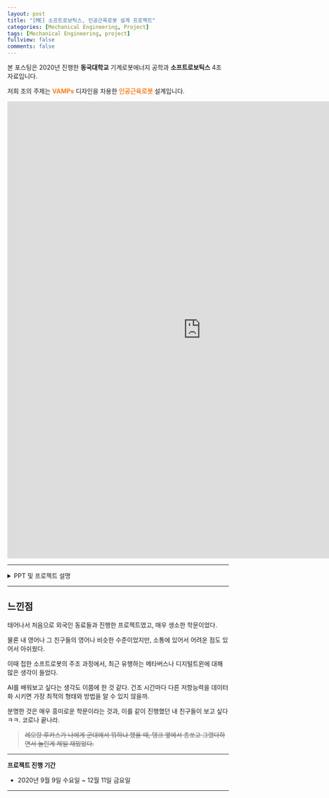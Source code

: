 ```yaml
---
layout: post
title: "[ME] 소프트로보틱스, 인공근육로봇 설계 프로젝트"
categories: [Mechanical Engineering, Project]
tags: [Mechanical Engineering, project]
fullview: false
comments: false
---
```


본 포스팅은 2020년 진행한 **동국대학교** 기계로봇에너지 공학과 **소프트로보틱스** 4조 자료입니다.

저희 조의 주제는 **<span style="color:#F58224">VAMPs</span>** 디자인을 차용한 **<span style="color:#F58224">인공근육로봇</span>** 설계입니다.

<iframe src="https://onedrive.live.com/embed?cid=ADFD1CC231D5D8DA&resid=ADFD1CC231D5D8DA%218233&authkey=AHXoZFeGivesbrk&em=2" width="880" height="1040" frameborder="0" scrolling="no"></iframe>

---

<details>
<summary>PPT 및 프로젝트 설명</summary>
<div markdown="1">

<iframe src="https://onedrive.live.com/embed?cid=ADFD1CC231D5D8DA&amp;resid=ADFD1CC231D5D8DA%218234&amp;authkey=AEmoNdmxTI7sCEs&amp;em=2&amp;wdAr=1.7777777777777777" width="880px" height="518px" frameborder="0">포함된 <a target="_blank" href="https://office.com">Microsoft Office</a> 프레젠테이션, 제공: <a target="_blank" href="https://office.com/webapps">Office</a></iframe>

> **소프트 로보틱스(Soft robotics)**는 생물에서 발견되는 것과 비슷한, 강성이 높은 물질로 로봇을 구성하는 것과 관련한 로봇공학의 하위 분야이다.
> 
> 소프트 로보틱스는 생물이 주변 환경에 움직여 순응하는 방법에 착안한다. 
> 
> 고체 물질로 만들어진 로봇과 달리 소프트 로봇은 태스크 달성을 위해 상당한 유연성과 순응성을 가능케 하며 인간 주변에서 작업을 할 때 개선된 안전성을 보여준다.
> 
> 이러한 특징들로 말미암아 의학, 제조 분야에서 잠재적인 이용을 가능케 한다.
> 
> 출처: [위키백과](https://ko.wikipedia.org/wiki/%EC%86%8C%ED%94%84%ED%8A%B8_%EB%A1%9C%EB%B3%B4%ED%8B%B1%EC%8A%A4)

## 프로젝트 요약

실습을 통해 직접 제작해본 소프트 로봇을 활용하여, 원하는 태스크를 달성할 수 있도록, 또는 방향성을 제시한다.

우리 팀은 다양한 소프트 로봇의 작동 원리를 참고하여 **인공 근육**으로서 동작할 수 있는 로봇을 제작하고자 하였다.

초기 구상단계에서는 유전탄성체 액츄에이터를 적층시켜 동작하는 형태를 생각했지만, 전력 공급의 문제로 변경하였다.

최종적으로 선택한 방안은, 공기의 이동을 통해 수축과 인장을 하는 구조체이다.

</div>
</details>

---

## 느낀점

태어나서 처음으로 외국인 동료들과 진행한 프로젝트였고, 매우 생소한 학문이었다.

물론 내 영어나 그 친구들의 영어나 비슷한 수준이었지만, 소통에 있어서 어려운 점도 있어서 아쉬웠다.

이때 접한 소프트로봇의 주조 과정에서, 최근 유행하는 메타버스나 디지털트윈에 대해 많은 생각이 들었다.

AI를 배워보고 싶다는 생각도 이쯤에 한 것 같다. 건조 시간마다 다른 저항능력을 데이터화 시키면 가장 최적의 형태와 방법을 알 수 있지 않을까.

분명한 것은 매우 흥미로운 학문이라는 것과, 이를 같이 진행했던 내 친구들이 보고 싶다 ㅋㅋ. 코로나 끝나라.

> ~~레오랑 루카스가 나에게 군대에서 뭐하냐 했을 때, 탱크 옆에서 총쏘고 그랬다하면서 놀린게 제일 재밌었다.~~

---

**프로젝트 진행 기간**
- 2020년 9월 9일 수요일 ~ 12월 11일 금요일

---